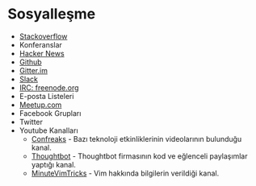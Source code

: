 # Sosyalleşme

* [Stackoverflow](http://stackoverflow.com/)
* Konferanslar
* [Hacker News](https://news.ycombinator.com/)
* [Github](https://github.com/)
* [Gitter.im](https://gitter.im/)
* [Slack](https://slack.com/)
* [IRC: freenode.org](https://freenode.net/)
* E-posta Listeleri
* [Meetup.com](https://www.meetup.com/)
* Facebook Grupları
* Twitter
* Youtube Kanalları
  * [Confreaks](https://www.youtube.com/user/Confreaks) - Bazı teknoloji etkinliklerinin videolarının bulunduğu kanal.
  * [Thoughtbot](https://www.youtube.com/user/ThoughtbotVideo) - Thoughtbot firmasının kod ve eğlenceli paylaşımlar yaptığı kanal.
  * [MinuteVimTricks](https://www.youtube.com/user/MinuteVimTricks) - Vim hakkında bilgilerin verildiği kanal.